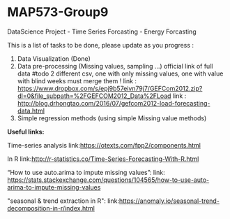 # MAP573-Group9
DataScience Project - Time Series Forcasting - Energy Forcasting


This is a list of tasks to be done, please update as you progress :

1. Data Visualization (Done)
2. Data pre-processing (Missing values, sampling ...) official link of full data #todo 2 different csv, one with only missing values, one with value with blind weeks must merge them ! link : https://www.dropbox.com/s/epj9b57eivn79j7/GEFCom2012.zip?dl=0&file_subpath=%2FGEFCOM2012_Data%2FLoad link : http://blog.drhongtao.com/2016/07/gefcom2012-load-forecasting-data.html
3. Simple regression methods (using simple Missing value methods)



**Useful links:**

Time-series analysis link:https://otexts.com/fpp2/components.html 

In R link:http://r-statistics.co/Time-Series-Forecasting-With-R.html

“How to use auto.arima to impute missing values”: link: https://stats.stackexchange.com/questions/104565/how-to-use-auto-arima-to-impute-missing-values

"seasonal & trend extraction in R": link:https://anomaly.io/seasonal-trend-decomposition-in-r/index.html
